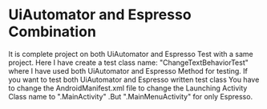 # UiAutomator and Espresso Combination

It is complete project on both UiAutomator and Espresso Test with a same project. Here I have create a test class name: "ChangeTextBehaviorTest" where I have used both UiAutomator and Espresso Method for testing. If you want to test both UiAutomator and Espresso written test class You have to change the AndroidManifest.xml file to change the Launching Activity Class name to ".MainActivity" .But ".MainMenuActivity" for only Espresso.
